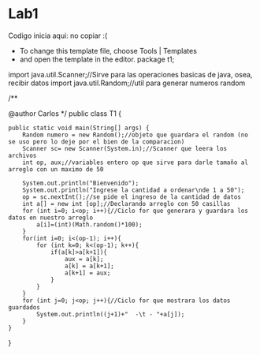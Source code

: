# Lab1
Codigo inicia aqui: no copiar :(
 * To change this template file, choose Tools | Templates
 * and open the template in the editor.
package t1;

import java.util.Scanner;//Sirve para las operaciones basicas de java, osea, recibir datos
import java.util.Random;//util para generar numeros random


/**
 
@author Carlos
 */
public class T1 {


    public static void main(String[] args) {
        Random numero = new Random();//objeto que guardara el random (no se uso pero lo deje por el bien de la comparacion)
        Scanner sc= new Scanner(System.in);//Scanner que leera los archivos
        int op, aux;//variables entero op que sirve para darle tamaño al arreglo con un maximo de 50
        
        System.out.println("Bienvenido");
        System.out.println("Ingrese la cantidad a ordenar\nde 1 a 50");
        op = sc.nextInt();//se pide el ingreso de la cantidad de datos
        int a[] = new int [op];//Declarando arreglo con 50 casillas
        for (int i=0; i<op; i++){//Ciclo for que generara y guardara los datos en nuestro arreglo
            a[i]=(int)(Math.random()*100);
        }
        for(int i=0; i<(op-1); i++){
            for (int k=0; k<(op-1); k++){
                if(a[k]>a[k+1]){
                    aux = a[k];
                    a[k] = a[k+1];
                    a[k+1] = aux;
                }
            }
        }
        for (int j=0; j<op; j++){//Ciclo for que mostrara los datos guardados
            System.out.println((j+1)+"  -\t - "+a[j]);
        }
    }
    
}
